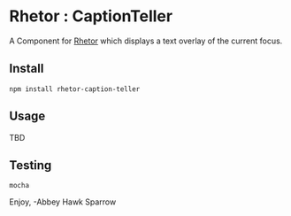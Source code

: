 Rhetor : CaptionTeller
==============
A Component for [Rhetor](https://www.npmjs.com/package/rhetor) which displays a text overlay of the current focus.

Install
-------

    npm install rhetor-caption-teller

Usage
-----

TBD

Testing
-------

    mocha

Enjoy,
-Abbey Hawk Sparrow
